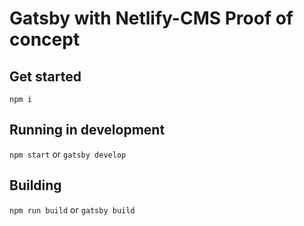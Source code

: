 # Gatsby with Netlify-CMS Proof of concept

## Get started

`npm i`

## Running in development

`npm start` or `gatsby develop`

## Building

`npm run build` or `gatsby build`
